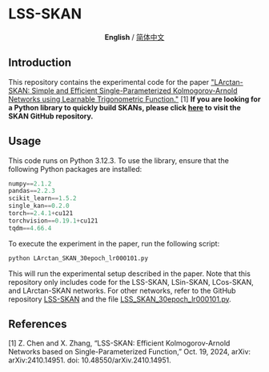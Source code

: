 # LSS-SKAN
<p align="center"><b>English</b> / <a href="https://github.com/chikkkit/LArctan-SKAN/blob/main/README_zh.md">简体中文</a></p>

## Introduction
This repository contains the experimental code for the paper ["LArctan-SKAN: Simple and Efficient Single-Parameterized Kolmogorov-Arnold Networks using Learnable Trigonometric Function."](https://arxiv.org/abs/2410.14951) [1] **If you are looking for a Python library to quickly build SKANs, please click [here](https://github.com/chikkkit/SKAN) to visit the SKAN GitHub repository.**


## Usage
This code runs on Python 3.12.3. To use the library, ensure that the following Python packages are installed:


```python
numpy==2.1.2
pandas==2.2.3
scikit_learn==1.5.2
single_kan==0.2.0
torch==2.4.1+cu121
torchvision==0.19.1+cu121
tqdm==4.66.4
```

To execute the experiment in the paper, run the following script:

```bash
python LArctan_SKAN_30epoch_lr000101.py
```
This will run the experimental setup described in the paper. Note that this repository only includes code for the LSS-SKAN, LSin-SKAN, LCos-SKAN, and LArctan-SKAN networks. For other networks, refer to the GitHub repository [LSS-SKAN](https://github.com/chikkkit/LSS-SKAN) and the file [LSS_SKAN_30epoch_lr000101.py](https://github.com/chikkkit/LSS-SKAN/blob/main/LSS_SKAN_30epoch_lr000101.py).


## References
[1] Z. Chen and X. Zhang, “LSS-SKAN: Efficient Kolmogorov-Arnold Networks based on Single-Parameterized Function,” Oct. 19, 2024, arXiv: arXiv:2410.14951. doi: 10.48550/arXiv.2410.14951.
